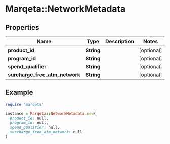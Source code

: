 # Marqeta::NetworkMetadata

## Properties

| Name | Type | Description | Notes |
| ---- | ---- | ----------- | ----- |
| **product_id** | **String** |  | [optional] |
| **program_id** | **String** |  | [optional] |
| **spend_qualifier** | **String** |  | [optional] |
| **surcharge_free_atm_network** | **String** |  | [optional] |

## Example

```ruby
require 'marqeta'

instance = Marqeta::NetworkMetadata.new(
  product_id: null,
  program_id: null,
  spend_qualifier: null,
  surcharge_free_atm_network: null
)
```

